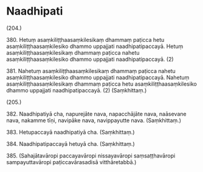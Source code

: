# Naadhipati

(204.)

380\. Hetuṃ asaṃkiliṭṭhaasaṃkilesikaṃ dhammaṃ paṭicca hetu asaṃkiliṭṭhaasaṃkilesiko dhammo uppajjati naadhipatipaccayā. Hetuṃ asaṃkiliṭṭhaasaṃkilesikaṃ dhammaṃ paṭicca nahetu asaṃkiliṭṭhaasaṃkilesiko dhammo uppajjati naadhipatipaccayā. (2)

381\. Nahetuṃ asaṃkiliṭṭhaasaṃkilesikaṃ dhammaṃ paṭicca nahetu asaṃkiliṭṭhaasaṃkilesiko dhammo uppajjati naadhipatipaccayā. Nahetuṃ asaṃkiliṭṭhaasaṃkilesikaṃ dhammaṃ paṭicca hetu asaṃkiliṭṭhaasaṃkilesiko dhammo uppajjati naadhipatipaccayā. (2) (Saṃkhittaṃ.)

(205.)

382\. Naadhipatiyā cha, napurejāte nava, napacchājāte nava, naāsevane nava, nakamme tīṇi, navipāke nava, navippayutte nava. (Saṃkhittaṃ.)

383\. Hetupaccayā naadhipatiyā cha. (Saṃkhittaṃ.)

384\. Naadhipatipaccayā hetuyā cha. (Saṃkhittaṃ.)

385\. (Sahajātavāropi paccayavāropi nissayavāropi saṃsaṭṭhavāropi sampayuttavāropi paṭiccavārasadisā vitthāretabbā.)
